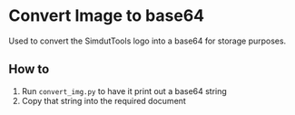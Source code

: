 # Convert Image to base64

Used to convert the SimdutTools logo into a base64 for storage purposes.

## How to

1. Run `convert_img.py` to have it print out a base64 string
2. Copy that string into the required document